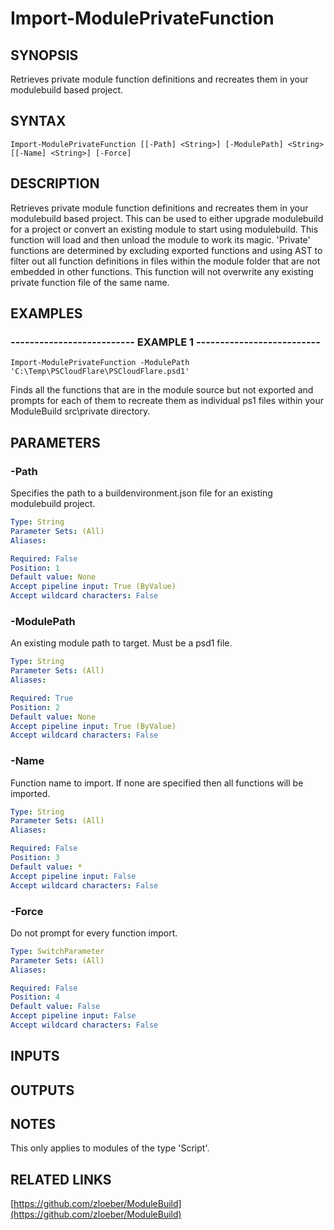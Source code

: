 ﻿---
external help file: ModuleBuild-help.xml
online version: https://github.com/zloeber/ModuleBuild
schema: 2.0.0
---

# Import-ModulePrivateFunction

## SYNOPSIS
Retrieves private module function definitions and recreates them in your modulebuild based project.

## SYNTAX

```
Import-ModulePrivateFunction [[-Path] <String>] [-ModulePath] <String> [[-Name] <String>] [-Force]
```

## DESCRIPTION
Retrieves private module function definitions and recreates them in your modulebuild based project.
This can be used to either upgrade modulebuild for a project or convert an existing module to start using modulebuild.
This function will load and then unload the module to work its magic.
'Private' functions are determined by excluding exported functions and using AST to filter out all function definitions in files within the module folder that are not embedded in other functions.
This function will not overwrite any existing private function file of the same name.

## EXAMPLES

### -------------------------- EXAMPLE 1 --------------------------
```
Import-ModulePrivateFunction -ModulePath 'C:\Temp\PSCloudFlare\PSCloudFlare.psd1'
```

Finds all the functions that are in the module source but not exported and prompts for each of them to recreate them as individual ps1 files within your ModuleBuild src\private directory.

## PARAMETERS

### -Path
Specifies the path to a buildenvironment.json file for an existing modulebuild project.

```yaml
Type: String
Parameter Sets: (All)
Aliases: 

Required: False
Position: 1
Default value: None
Accept pipeline input: True (ByValue)
Accept wildcard characters: False
```

### -ModulePath
An existing module path to target.
Must be a psd1 file.

```yaml
Type: String
Parameter Sets: (All)
Aliases: 

Required: True
Position: 2
Default value: None
Accept pipeline input: True (ByValue)
Accept wildcard characters: False
```

### -Name
Function name to import.
If none are specified then all functions will be imported.

```yaml
Type: String
Parameter Sets: (All)
Aliases: 

Required: False
Position: 3
Default value: *
Accept pipeline input: False
Accept wildcard characters: False
```

### -Force
Do not prompt for every function import.

```yaml
Type: SwitchParameter
Parameter Sets: (All)
Aliases: 

Required: False
Position: 4
Default value: False
Accept pipeline input: False
Accept wildcard characters: False
```

## INPUTS

## OUTPUTS

## NOTES
This only applies to modules of the type 'Script'.

## RELATED LINKS

[https://github.com/zloeber/ModuleBuild](https://github.com/zloeber/ModuleBuild)

